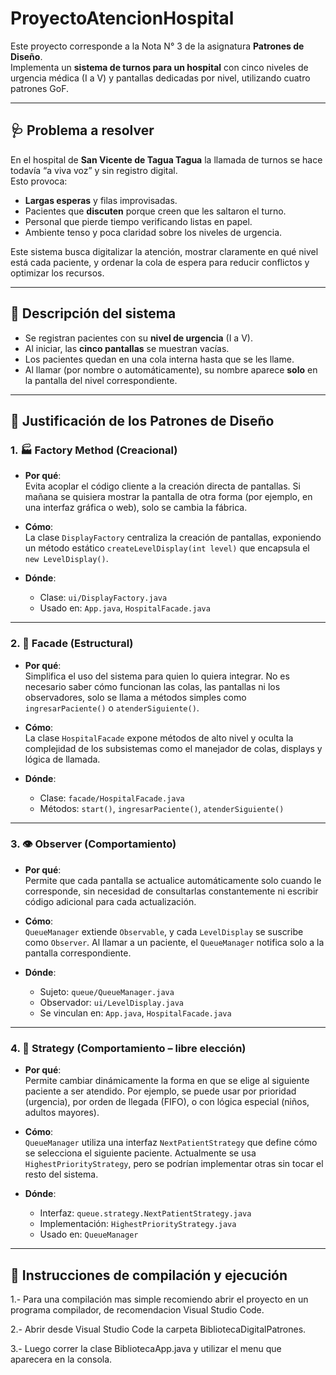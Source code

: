 # ProyectoAtencionHospital

Este proyecto corresponde a la Nota N° 3 de la asignatura **Patrones de Diseño**.  
Implementa un **sistema de turnos para un hospital** con cinco niveles de urgencia médica (I a V) y pantallas dedicadas por nivel, utilizando cuatro patrones GoF.

---

## 🩺 Problema a resolver

En el hospital de **San Vicente de Tagua Tagua** la llamada de turnos se hace todavía “a viva voz” y sin registro digital.  
Esto provoca:

- **Largas esperas** y filas improvisadas.  
- Pacientes que **discuten** porque creen que les saltaron el turno.  
- Personal que pierde tiempo verificando listas en papel.  
- Ambiente tenso y poca claridad sobre los niveles de urgencia.

Este sistema busca digitalizar la atención, mostrar claramente en qué nivel está cada paciente, y ordenar la cola de espera para reducir conflictos y optimizar los recursos.

---

## 🧠 Descripción del sistema

- Se registran pacientes con su **nivel de urgencia** (I a V).  
- Al iniciar, las **cinco pantallas** se muestran vacías.  
- Los pacientes quedan en una cola interna hasta que se les llame.  
- Al llamar (por nombre o automáticamente), su nombre aparece **solo** en la pantalla del nivel correspondiente.  

---

## 🧠 Justificación de los Patrones de Diseño

### 1. 🏭 Factory Method (Creacional)

- **Por qué**:  
  Evita acoplar el código cliente a la creación directa de pantallas. Si mañana se quisiera mostrar la pantalla de otra forma (por ejemplo, en una interfaz gráfica o web), solo se cambia la fábrica.

- **Cómo**:  
  La clase `DisplayFactory` centraliza la creación de pantallas, exponiendo un método estático `createLevelDisplay(int level)` que encapsula el `new LevelDisplay()`.

- **Dónde**:  
  - Clase: `ui/DisplayFactory.java`  
  - Usado en: `App.java`, `HospitalFacade.java`

---

### 2. 🧩 Facade (Estructural)

- **Por qué**:  
  Simplifica el uso del sistema para quien lo quiera integrar. No es necesario saber cómo funcionan las colas, las pantallas ni los observadores, solo se llama a métodos simples como `ingresarPaciente()` o `atenderSiguiente()`.

- **Cómo**:  
  La clase `HospitalFacade` expone métodos de alto nivel y oculta la complejidad de los subsistemas como el manejador de colas, displays y lógica de llamada.

- **Dónde**:  
  - Clase: `facade/HospitalFacade.java`  
  - Métodos: `start()`, `ingresarPaciente()`, `atenderSiguiente()`

---

### 3. 👁️ Observer (Comportamiento)

- **Por qué**:  
  Permite que cada pantalla se actualice automáticamente solo cuando le corresponde, sin necesidad de consultarlas constantemente ni escribir código adicional para cada actualización.

- **Cómo**:  
  `QueueManager` extiende `Observable`, y cada `LevelDisplay` se suscribe como `Observer`. Al llamar a un paciente, el `QueueManager` notifica solo a la pantalla correspondiente.

- **Dónde**:  
  - Sujeto: `queue/QueueManager.java`  
  - Observador: `ui/LevelDisplay.java`  
  - Se vinculan en: `App.java`, `HospitalFacade.java`

---

### 4. 🧠 Strategy (Comportamiento – libre elección)

- **Por qué**:  
  Permite cambiar dinámicamente la forma en que se elige al siguiente paciente a ser atendido. Por ejemplo, se puede usar por prioridad (urgencia), por orden de llegada (FIFO), o con lógica especial (niños, adultos mayores).

- **Cómo**:  
  `QueueManager` utiliza una interfaz `NextPatientStrategy` que define cómo se selecciona el siguiente paciente. Actualmente se usa `HighestPriorityStrategy`, pero se podrían implementar otras sin tocar el resto del sistema.

- **Dónde**:  
  - Interfaz: `queue.strategy.NextPatientStrategy.java`  
  - Implementación: `HighestPriorityStrategy.java`  
  - Usado en: `QueueManager`

---

## 🧪 Instrucciones de compilación y ejecución

1.- Para una compilación mas simple recomiendo abrir el proyecto en un programa compilador, de recomendacion Visual Studio Code.

2.- Abrir desde Visual Studio Code la carpeta BibliotecaDigitalPatrones.

3.- Luego correr la clase BibliotecaApp.java y utilizar el menu que aparecera en la consola.
